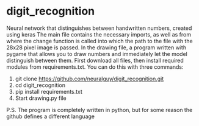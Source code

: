 # digit_recognition
Neural network that distinguishes between handwritten numbers, created using keras
The main file contains the necessary imports, as well as from where the change function is called into which the path to the file with the 28x28 pixel image
is passed. In the drawing file, a program written with pygame that allows you to draw numbers and immediately let the model distinguish between them.
First download all files, then install required modules from requirements.txt.
You can do this with three commands:
1. git clone https://github.com/neuralguy/digit_recognition.git
2. cd digit_recognition
3. pip install requirements.txt
4. Start drawing.py file

P.S. The program is completely written in python, but for some reason the github defines a different language

